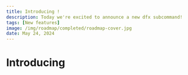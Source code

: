 ```yaml
---
title: Introducing !
description: Today we're excited to announce a new dfx subcommand!
tags: [New features]
image: /img/roadmap/completed/roadmap-cover.jpg
date: May 24, 2024
---
```


# Introducing 